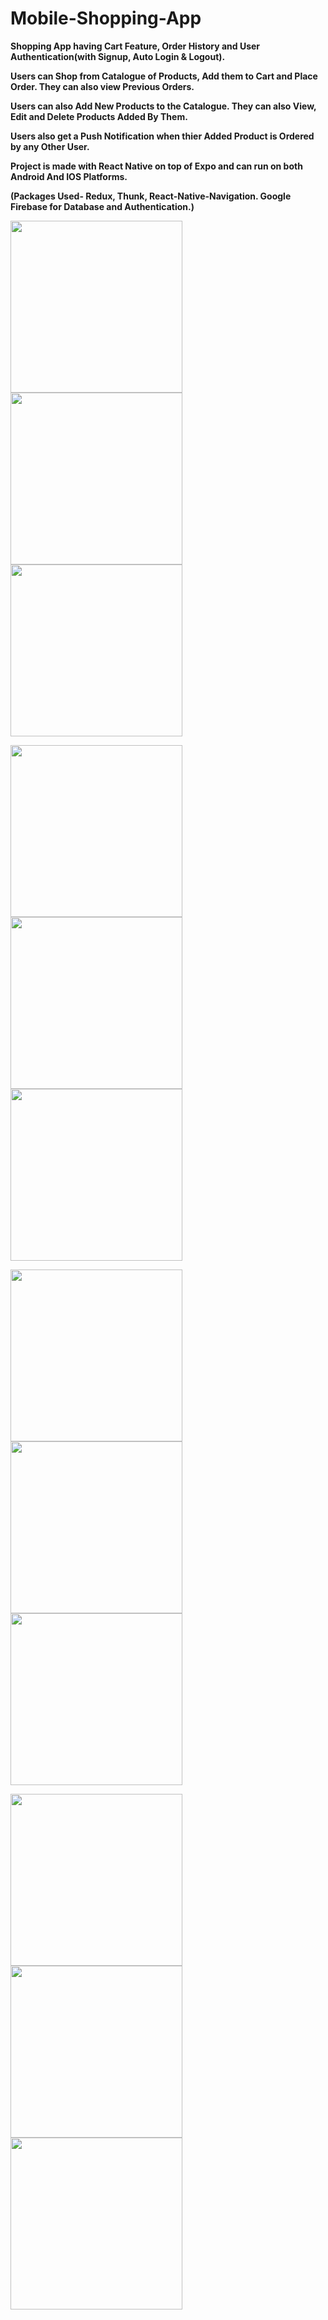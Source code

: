 # Mobile-Shopping-App

**Shopping App having Cart Feature, Order History and User Authentication(with Signup, Auto Login & Logout).**

**Users can Shop from Catalogue of Products, Add them to Cart and Place Order. They can also view Previous Orders.**

**Users can also Add New Products to the Catalogue. They can also View, Edit and Delete Products Added By Them.**

**Users also get a Push Notification when thier Added Product is Ordered by any Other User.**

**Project is made with React Native on top of Expo and can run on both Android And IOS Platforms.**

**(Packages Used- Redux, Thunk, React-Native-Navigation. Google Firebase for Database and Authentication.)**

<img src="Screenshots/Screenshot_1.png" width="275"> <img src="Screenshots/Screenshot_2.png" width="275"> <img src="Screenshots/Screenshot_3.png" width="275">

<img src="Screenshots/Screenshot_7.png" width="275"> <img src="Screenshots/Screenshot_11.png" width="275"> <img src="Screenshots/Screenshot_4.png" width="275">

<img src="Screenshots/Screenshot_5.png" width="275"> <img src="Screenshots/Screenshot_6.png" width="275"> <img src="Screenshots/Screenshot_10.png" width="275">

<img src="Screenshots/Screenshot_8.png" width="275"> <img src="Screenshots/Screenshot_9.png" width="275"> <img src="Screenshots/Screenshot_12.png" width="275">
